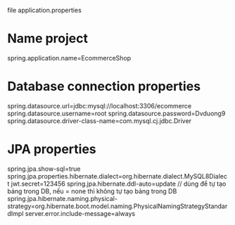 file application.properties
# Name project
spring.application.name=EcommerceShop
# Database connection properties
spring.datasource.url=jdbc:mysql://localhost:3306/ecommerce
spring.datasource.username=root
spring.datasource.password=Dvduong9
spring.datasource.driver-class-name=com.mysql.cj.jdbc.Driver

# JPA properties
spring.jpa.show-sql=true
spring.jpa.properties.hibernate.dialect=org.hibernate.dialect.MySQL8Dialect
jwt.secret=123456
spring.jpa.hibernate.ddl-auto=update // dùng để tự tạo bảng trong DB, nếu = none thì không tự tạo bảng trong DB
spring.jpa.hibernate.naming.physical-strategy=org.hibernate.boot.model.naming.PhysicalNamingStrategyStandardImpl
server.error.include-message=always
